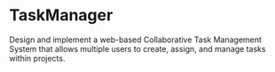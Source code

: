# TaskManager
Design and implement a web-based Collaborative Task Management System that allows multiple users to create, assign, and manage tasks within projects.
